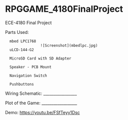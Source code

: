 # RPGGAME_4180FinalProject
ECE-4180 Final Project

Parts Used:​

      mbed LPC1768​
                    ![Screenshot](mbedlpc.jpg)
      uLCD-144-G2​
  
      MicroSD Card with SD Adapter​
  
      Speaker - PCB Mount​
  
      Navigation Switch​
  
      Pushbuttons
  
Wiring Schematic:
      _________________

Plot of the Game:
      __________________

Demo:
        https://youtu.be/FSfTeyy1Dsc
  

